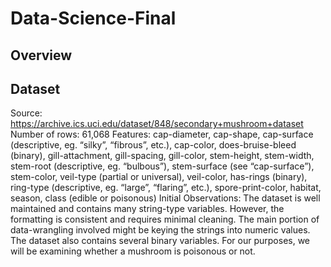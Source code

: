 # Data-Science-Final
## Overview


## Dataset 
Source: https://archive.ics.uci.edu/dataset/848/secondary+mushroom+dataset 
Number of rows: 61,068
Features: cap-diameter, cap-shape, cap-surface (descriptive, eg. “silky”, “fibrous”, etc.), cap-color, does-bruise-bleed (binary), gill-attachment, gill-spacing, gill-color, stem-height, stem-width, stem-root (descriptive, eg. “bulbous”), stem-surface (see “cap-surface”), stem-color, veil-type (partial or universal), veil-color, has-rings (binary), ring-type (descriptive, eg. “large”, “flaring”, etc.), spore-print-color, habitat, season, class (edible or poisonous)
Initial Observations: The dataset is well maintained and contains many string-type variables. However, the formatting is consistent and requires minimal cleaning. The main portion of data-wrangling involved might be keying the strings into numeric values. The dataset also contains several binary variables. For our purposes, we will be examining whether a mushroom is poisonous or not. 
